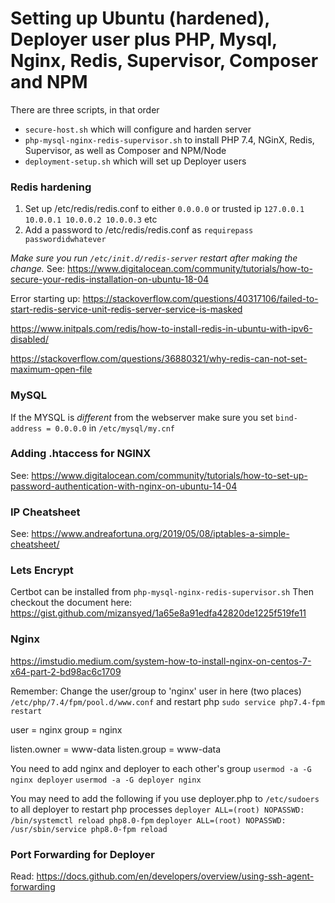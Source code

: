 # Setting up Ubuntu (hardened), Deployer user plus PHP, Mysql, Nginx, Redis, Supervisor, Composer and NPM

There are three scripts, in that order

-  `secure-host.sh` which will configure and harden server
-  `php-mysql-nginx-redis-supervisor.sh` to install PHP 7.4, NGinX, Redis, Supervisor, as well as Composer and NPM/Node
-  `deployment-setup.sh` which will set up Deployer users

### Redis hardening

1.  Set up  /etc/redis/redis.conf to either `0.0.0.0` or trusted ip `127.0.0.1 10.0.0.1 10.0.0.2 10.0.0.3` etc
2.  Add a password to /etc/redis/redis.conf as `requirepass passwordidwhatever`

*Make sure you run `/etc/init.d/redis-server` restart after making the change.*
See: https://www.digitalocean.com/community/tutorials/how-to-secure-your-redis-installation-on-ubuntu-18-04

Error starting up: https://stackoverflow.com/questions/40317106/failed-to-start-redis-service-unit-redis-server-service-is-masked

https://www.initpals.com/redis/how-to-install-redis-in-ubuntu-with-ipv6-disabled/

https://stackoverflow.com/questions/36880321/why-redis-can-not-set-maximum-open-file



### MySQL
If the MYSQL is *different* from the webserver make sure you set `bind-address = 0.0.0.0` in  `/etc/mysql/my.cnf`


### Adding .htaccess for NGINX
See: https://www.digitalocean.com/community/tutorials/how-to-set-up-password-authentication-with-nginx-on-ubuntu-14-04


### IP Cheatsheet
See: https://www.andreafortuna.org/2019/05/08/iptables-a-simple-cheatsheet/


### Lets Encrypt
Certbot can be installed from `php-mysql-nginx-redis-supervisor.sh` 
Then checkout the document here: https://gist.github.com/mizansyed/1a65e8a91edfa42820de1225f519fe11

### Nginx
https://imstudio.medium.com/system-how-to-install-nginx-on-centos-7-x64-part-2-bd98ac6c1709

Remember:
Change the user/group to 'nginx' user in here (two places) `/etc/php/7.4/fpm/pool.d/www.conf` and restart php `sudo service php7.4-fpm restart`

user = nginx
group = nginx

listen.owner = www-data
listen.group = www-data

You need to add nginx and deployer to each other's group
`usermod -a -G nginx deployer`
`usermod -a -G deployer nginx`

You may need to add the following if you use deployer.php to `/etc/sudoers` to all deployer to restart php processes
`deployer ALL=(root) NOPASSWD: /bin/systemctl reload php8.0-fpm`
`deployer ALL=(root) NOPASSWD: /usr/sbin/service php8.0-fpm reload`

### Port Forwarding for Deployer

Read: https://docs.github.com/en/developers/overview/using-ssh-agent-forwarding
